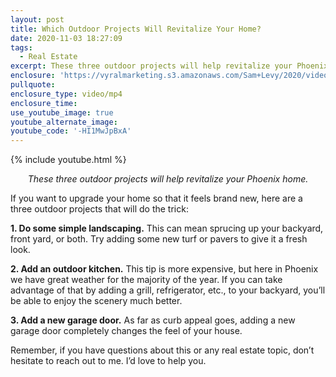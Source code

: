 ```yaml
---
layout: post
title: Which Outdoor Projects Will Revitalize Your Home?
date: 2020-11-03 18:27:09
tags:
  - Real Estate
excerpt: These three outdoor projects will help revitalize your Phoenix home.
enclosure: 'https://vyralmarketing.s3.amazonaws.com/Sam+Levy/2020/videoplayback+(1).mp4'
pullquote:
enclosure_type: video/mp4
enclosure_time:
use_youtube_image: true
youtube_alternate_image:
youtube_code: '-HI1MwJpBxA'
---
```


{% include youtube.html %}

<p style="text-align: center;"><em>These three outdoor projects will help revitalize your Phoenix home.</em></p>

If you want to upgrade your home so that it feels brand new, here are a three outdoor projects that will do the trick:

**1\. Do some simple landscaping.** This can mean sprucing up your backyard, front yard, or both. Try adding some new turf or pavers to give it a fresh look.&nbsp;

**2\. Add an outdoor kitchen.** This tip is more expensive, but here in Phoenix we have great weather for the majority of the year. If you can take advantage of that by adding a grill, refrigerator, etc., to your backyard, you’ll be able to enjoy the scenery much better.&nbsp;

**3\. Add a new garage door.** As far as curb appeal goes, adding a new garage door completely changes the feel of your house.&nbsp;

Remember, if you have questions about this or any real estate topic, don’t hesitate to reach out to me. I’d love to help you.